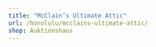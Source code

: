 ```yaml
---
title: "McClain’s Ultimate Attic"
url: /honolulu/mcclains-ultimate-attic/
shop: Auktionshaus
---
```

